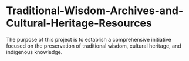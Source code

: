 # Traditional-Wisdom-Archives-and-Cultural-Heritage-Resources
The purpose of this project is to establish a comprehensive initiative focused on the preservation of traditional wisdom, cultural heritage, and indigenous knowledge.
